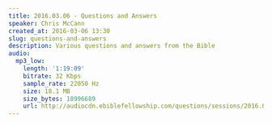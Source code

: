 ```yaml
---
title: 2016.03.06 - Questions and Answers
speaker: Chris McCann
created_at: 2016-03-06 13:30
slug: questions-and-answers
description: Various questions and answers from the Bible
audio:
  mp3_low:
    length: '1:19:09'
    bitrate: 32 Kbps
    sample_rate: 22050 Hz
    size: 18.1 MB
    size_bytes: 18996689
    url: http://audiocdn.ebiblefellowship.com/questions/sessions/2016.03.06_McCann_-_Questions_and_Answers.mp3
---
```


